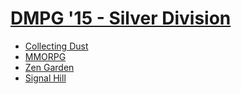 # [DMPG '15 - Silver Division][]

* [Collecting Dust][]
* [MMORPG][]
* [Zen Garden][]
* [Signal Hill][]

[DMPG '15 - Silver Division]: https://dmoj.ca/contest/dmpg15d2

[Collecting Dust]: https://dmoj.ca/problem/dmpg15s1
[MMORPG]:          https://dmoj.ca/problem/dmpg15s2
[Zen Garden]:      https://dmoj.ca/problem/dmpg15s3
[Signal Hill]:     https://dmoj.ca/problem/dmpg15s4
